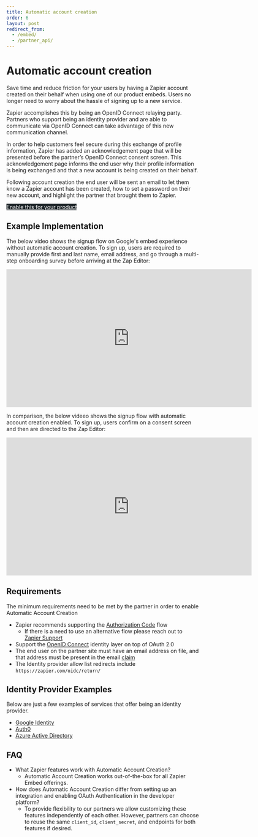 ```yaml
---
title: Automatic account creation
order: 6
layout: post
redirect_from: 
  - /embed/
  - /partner_api/
---
```


# Automatic account creation

Save time and reduce friction for your users by having a Zapier account created on their behalf when using one of our product embeds.  Users no longer need to worry about the hassle of signing up to a new service.

Zapier accomplishes this by being an OpenID Connect relaying party.  Partners who support being an identity provider and are able to communicate via OpenID Connect can take advantage of this new communication channel.

In order to help customers feel secure during this exchange of profile information, Zapier has added an acknowledgement page that will be presented before the partner’s OpenID Connect consent screen.  This acknowledgement page informs the end user why their profile information is being exchanged and that a new account is being created on their behalf.

Following account creation the end user will be sent an email to let them know a Zapier account has been created, how to set a password on their new account, and highlight the partner that brought them to Zapier.

<a class="button" style="background-color:#20272B;color:white" href="https://zapier.typeform.com/to/OlPloIcW/?utm_source=zapier_marketing_website&utm_medium=embed_experience&utm_campaign=solutions_marketing_page">Enable this for your product</a>

## Example Implementation

The below video shows the signup flow on Google's embed experience without automatic account creation. To sign up, users are required to manually provide first and last name, email address, and go through a multi-step onboarding survey before arriving at the Zap Editor:

<iframe allowtransparency="true" title="Wistia video player" allowFullscreen frameborder="0" scrolling="no" class="wistia_embed" name="wistia_embed" src="https://fast.wistia.net/embed/iframe/tqz0movaqf" width="640" height="360"></iframe>


In comparison, the below videeo shows the signup flow with automatic account creation enabled. To sign up, users confirm on a consent screen and then are directed to the Zap Editor:

<iframe allowtransparency="true" title="Wistia video player" allowFullscreen frameborder="0" scrolling="no" class="wistia_embed" name="wistia_embed" src="https://fast.wistia.net/embed/iframe/e66sqvvd20" width="640" height="360"></iframe>


## Requirements

The minimum requirements need to be met by the partner in order to enable Automatic Account Creation
- Zapier recommends supporting the [Authorization Code](https://auth0.com/docs/get-started/authentication-and-authorization-flow/authorization-code-flow) flow
  - If there is a need to use an alternative flow please reach out to [Zapier Support](mailto:partners@zapier.com)
- Support the [OpenID Connect](https://auth0.com/docs/authenticate/protocols/openid-connect-protocol) identity layer on top of OAuth 2.0
- The end user on the partner site must have an email address on file, and that address must be present in the email [claim](https://openid.net/specs/openid-connect-core-1_0.html#ScopeClaims)
- The Identity provider allow list redirects include `https://zapier.com/oidc/return/`

## Identity Provider Examples

Below are just a few examples of services that offer being an identity provider.

- [Google Identity](https://developers.google.com/identity/protocols/oauth2/openid-connect)
- [Auth0](https://auth0.com/docs/authenticate/protocols/openid-connect-protocol)
- [Azure Active Directory](https://docs.microsoft.com/en-us/azure/active-directory/develop/v2-protocols-oidc)

## FAQ

- What Zapier features work with Automatic Account Creation?
  - Automatic Account Creation works out-of-the-box for all Zapier Embed offerings.
- How does Automatic Account Creation differ from setting up an integration and enabling OAuth Authentication in the developer platform?
  - To provide flexibility to our partners we allow customizing these features independently of each other.  However, partners can choose to reuse the same `client_id`, `client_secret`, and endpoints for both features if desired.

